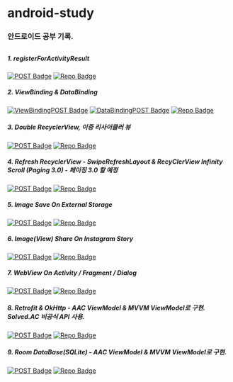 # android-study
### 안드로이드 공부 기록.
##

##### 1. registerForActivityResult 
[![POST Badge](https://img.shields.io/badge/POST-000000?plastic&logoColor=white)](https://kimyunseok.tistory.com/39) 
[![Repo Badge](https://img.shields.io/badge/Git-000999?plastic&logoColor=white)](https://github.com/kimyunseok/android-study/tree/main/registerForActivityResult_example/)

##### 2. ViewBinding & DataBinding 
[![ViewBindingPOST Badge](https://img.shields.io/badge/POST-000000?plastic&logoColor=white)](https://kimyunseok.tistory.com/117) 
[![DataBindingPOST Badge](https://img.shields.io/badge/POST-000000?plastic&logoColor=white)](https://kimyunseok.tistory.com/128) 
[![Repo Badge](https://img.shields.io/badge/Git-000999?plastic&logoColor=white)](https://github.com/kimyunseok/android-study/tree/main/ViewBindingDataBindingExample/)

##### 3. Double RecyclerView, 이중 리사이클러 뷰
[![POST Badge](https://img.shields.io/badge/POST-000000?plastic&logoColor=white)](https://kimyunseok.tistory.com/130) 
[![Repo Badge](https://img.shields.io/badge/Git-000999?plastic&logoColor=white)](https://github.com/kimyunseok/android-study/tree/main/DoubleRecyclerViewUsingDataBindingExampleProject/)

##### 4. Refresh RecyclerView - SwipeRefreshLayout & RecyClerView Infinity Scroll (Paging 3.0) - 페이징 3.0 할 예정
[![POST Badge](https://img.shields.io/badge/POST-000000?plastic&logoColor=white)](https://kimyunseok.tistory.com/133) 
[![Repo Badge](https://img.shields.io/badge/Git-000999?plastic&logoColor=white)](https://github.com/kimyunseok/android-study/tree/main/RecyclerViewRefreshAndInfinityScrollExample)

##### 5. Image Save On External Storage
[![POST Badge](https://img.shields.io/badge/POST-000000?plastic&logoColor=white)](https://kimyunseok.tistory.com/137) 
[![Repo Badge](https://img.shields.io/badge/Git-000999?plastic&logoColor=white)](https://github.com/kimyunseok/android-study/tree/main/ImageSaveExampleProject/)

##### 6. Image(View) Share On Instagram Story
[![POST Badge](https://img.shields.io/badge/POST-000000?plastic&logoColor=white)](https://kimyunseok.tistory.com/139) 
[![Repo Badge](https://img.shields.io/badge/Git-000999?plastic&logoColor=white)](https://github.com/kimyunseok/android-study/tree/main/InstagramShareExampleProject)

##### 7. WebView On Activity / Fragment / Dialog
[![POST Badge](https://img.shields.io/badge/POST-000000?plastic&logoColor=white)](https://kimyunseok.tistory.com/141) 
[![Repo Badge](https://img.shields.io/badge/Git-000999?plastic&logoColor=white)](https://github.com/kimyunseok/android-study/tree/main/WebViewExampleProject)

##### 8. Retrofit & OkHttp - AAC ViewModel & MVVM ViewModel로 구현. Solved.AC 비공식 API 사용.
[![POST Badge](https://img.shields.io/badge/POST-000000?plastic&logoColor=white)](https://kimyunseok.tistory.com/147)
[![Repo Badge](https://img.shields.io/badge/Git-000999?plastic&logoColor=white)](https://github.com/kimyunseok/android-study/tree/main/RetrofitAndOkHttpExampleProject)

##### 9. Room DataBase(SQLite) - AAC ViewModel & MVVM ViewModel로 구현.
[![POST Badge](https://img.shields.io/badge/POST-000000?plastic&logoColor=white)](https://kimyunseok.tistory.com/148)
[![Repo Badge](https://img.shields.io/badge/Git-000999?plastic&logoColor=white)](https://github.com/kimyunseok/android-study/tree/main/RoomDBExampleProject)
